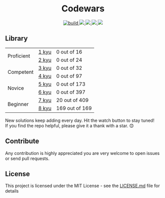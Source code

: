 <h1 align="center">Codewars</h1>

<p align="center">
   <a href="https://travis-ci.org/ParanoidUser/codewars" titile="Travis CI Build">
    <img src="https://img.shields.io/travis/ParanoidUser/codewars.svg" alt="build">
  </a>
  <a href="https://lgtm.com/projects/g/ParanoidUser/codewars/context:java" titile="">
    <img src="https://img.shields.io/lgtm/grade/java/g/ParanoidUser/codewars.svg?label=java">
  </a>
 <a href="https://www.codewars.com/users/ParanoidUser">
    <img src="https://img.shields.io/badge/dynamic/json.svg?color=grey&labelColor=red&label=completed%20kata&query=%24.codeChallenges.totalCompleted&url=https%3A%2F%2Fwww.codewars.com%2Fapi%2Fv1%2Fusers%2FParanoidUser">
  </a>
    <a href="https://www.codewars.com/users/ParanoidUser">
    <img src="https://img.shields.io/badge/dynamic/json.svg?color=grey&labelColor=3f67a8&label=3%20kyu&query=%24.honor&url=https%3A%2F%2Fwww.codewars.com%2Fapi%2Fv1%2Fusers%2FParanoidUser">
  </a>
  <a href="http://hits.dwyl.io/{ParanoidUser}/{codewars}">
    <img src="http://hits.dwyl.io/{ParanoidUser}/{codewars}.svg">
  </a>
<p>

## Library
 
<table>
   <tbody>
      <tr>
         <td rowspan=2>Proficient</td>
         <td><a href="kata/1%20kyu/index.md">1 kyu</a></td>
         <td>0 out of 16</td>
      </tr>
      <tr>
         <td><a href="kata/2%20kyu/index.md">2 kyu</a></td>
         <td>0 out of 24</td>
      </tr>
      <tr>
         <td rowspan=2>Competent</td>
         <td><a href="kata/3%20kyu/index.md">3 kyu</a></td>
         <td>0 out of 32</td>
      </tr>
      <tr>
         <td><a href="kata/4%20kyu/index.md">4 kyu</a></td>
         <td>0 out of 97</td>
      </tr>
      <tr>
         <td rowspan=2>Novice</td>
         <td><a href="kata/5%20kyu/index.md">5 kyu</a></td>
         <td>0 out of 173</td>
      </tr>
      <tr>
         <td><a href="kata/6%20kyu/index.md">6 kyu</a></td>
         <td>0 out of 397</td>
      </tr>
      <tr>
         <td rowspan=2>Beginner</td>
         <td><a href="kata/7%20kyu/index.md">7 kyu</a></td>
         <td>20 out of 409</td>
      </tr>
      <tr>
         <td><a href="kata/8%20kyu/index.md">8 kyu</a></td>
         <td>169 out of 169</td>
      </tr>
   </tbody>
</table>

New solutions keep adding every day. Hit the watch button to stay tuned!  
If you find the repo helpful, please give it a thank with a star. 😊

## Contribute

Any contribution is highly appreciated you are very welcome to open issues or send pull requests.

## License

This project is licensed under the MIT License - see the [LICENSE.md](LICENSE.md) file for details